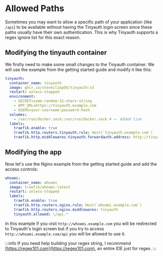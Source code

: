 # Allowed Paths

Sometimes you may want to allow a specific path of your application (like `/api`) to be available without having the Tinyauth login screen since these paths usually have their own authentication. This is why Tinyauth supports a regex ignore list for this exact reason.

## Modifying the tinyauth container

We firstly need to make some small changes to the Tinyauth container. We will use the example from the getting started guide and modify it like this:

```yaml
tinyauth:
  container_name: tinyauth
  image: ghcr.io/steveiliop56/tinyauth:v3
  restart: unless-stopped
  environment:
    - SECRET=some-random-32-chars-string
    - APP_URL=https://tinyauth.example.com
    - USERS=your-username-password-hash
  volumes:
    - /var/run/docker.sock:/var/run/docker.sock # <- Added line
  labels:
    traefik.enable: true
    traefik.http.routers.tinyauth.rule: Host(`tinyauth.example.com`)
    traefik.http.middlewares.tinyauth.forwardauth.address: http://tinyauth:3000/api/auth/traefik
```

## Modifying the app

Now let's use the Nginx example from the getting started guide and add the access controls:

```yaml
whoami:
  container_name: whoami
  image: traefik/whoami:latest
  restart: unless-stopped
  labels:
    traefik.enable: true
    traefik.http.routers.nginx.rule: Host(`whoami.example.com`)
    traefik.http.routers.nginx.middlewares: tinyauth
    tinyauth.allowed: \/api.*
```

In this example if you visit `http://whoami.example.com` you will be redirected to Tinyauth's login screen but if you try to access `http://whoami.example.com/api` you will be allowed to use it.

:::info
If you need help building your regex string, I recommend [https://regex101.com](https://regex101.com), an entire IDE just for regex.
:::
